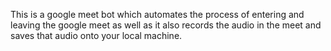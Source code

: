This is a google meet bot which automates the process of entering and leaving the google meet as well as
it also records the audio in the meet and saves that audio onto your local machine.